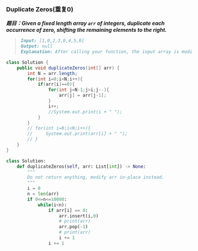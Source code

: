 ### Duplicate Zeros(重复0)

***题目：Given a fixed length array `arr` of integers, duplicate each occurrence of zero, shifting the remaining elements to the right.***

> ```markdown
> Input: [1,0,2,3,0,4,5,0]
> Output: null
> Explanation: After calling your function, the input array is modified to: [1,0,0,2,3,0,0,4]
> ```

```java
class Solution {
    public void duplicateZeros(int[] arr) {
        int N = arr.length;
        for(int i=0;i<N;i++){
            if(arr[i]==0){
                for(int j=N-1;j>i;j--){
                    arr[j] = arr[j-1];
                }
                i++;
                //System.out.print(i + " ");
            }
        }
        // for(int i=0;i<N;i++){
        //     System.out.print(arr[i] + " ");
        // }
    }
}
```

```python
class Solution:
    def duplicateZeros(self, arr: List[int]) -> None:
        """
        Do not return anything, modify arr in-place instead.
        """
        i = 0
        n = len(arr)
        if 0<=n<=10000:
            while(i<n):
                if arr[i] == 0:
                    arr.insert(i,0)
                    # print(arr)
                    arr.pop(-1)
                    # print(arr)
                    i += 1
                i += 1
        
            
                
```

